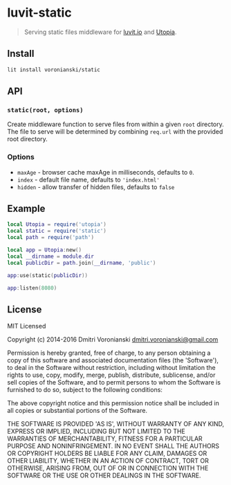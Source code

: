 # luvit-static

> Serving static files middleware for [luvit.io](http://luvit.io) and [Utopia](https://github.com/luvitrocks/luvit-utopia).

## Install

```bash
lit install voronianski/static
```

## API

### ``static(root, options)``

Create middleware function to serve files from within a given ``root`` directory. The file to serve will be determined by combining ``req.url`` with the provided root directory.

### Options

- ``maxAge`` - browser cache maxAge in milliseconds, defaults to ``0``.
- ``index`` - default file name, defaults to ``'index.html'``
- ``hidden`` - allow transfer of hidden files, defaults to ``false``

## Example

```lua
local Utopia = require('utopia')
local static = require('static')
local path = require('path')

local app = Utopia:new()
local __dirname = module.dir
local publicDir = path.join(__dirname, 'public')

app:use(static(publicDir))

app:listen(8080)
```

## License

MIT Licensed

Copyright (c) 2014-2016 Dmitri Voronianski [dmitri.voronianski@gmail.com](mailto:dmitri.voronianski@gmail.com)

Permission is hereby granted, free of charge, to any person obtaining
a copy of this software and associated documentation files (the
'Software'), to deal in the Software without restriction, including
without limitation the rights to use, copy, modify, merge, publish,
distribute, sublicense, and/or sell copies of the Software, and to
permit persons to whom the Software is furnished to do so, subject to
the following conditions:

The above copyright notice and this permission notice shall be
included in all copies or substantial portions of the Software.

THE SOFTWARE IS PROVIDED 'AS IS', WITHOUT WARRANTY OF ANY KIND,
EXPRESS OR IMPLIED, INCLUDING BUT NOT LIMITED TO THE WARRANTIES OF
MERCHANTABILITY, FITNESS FOR A PARTICULAR PURPOSE AND NONINFRINGEMENT.
IN NO EVENT SHALL THE AUTHORS OR COPYRIGHT HOLDERS BE LIABLE FOR ANY
CLAIM, DAMAGES OR OTHER LIABILITY, WHETHER IN AN ACTION OF CONTRACT,
TORT OR OTHERWISE, ARISING FROM, OUT OF OR IN CONNECTION WITH THE
SOFTWARE OR THE USE OR OTHER DEALINGS IN THE SOFTWARE.
